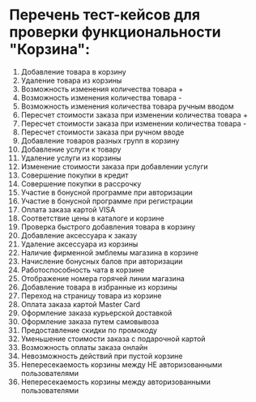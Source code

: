 
# Перечень тест-кейсов для проверки функциональности "Корзина":  
 1. Добавление товара в корзину
 2. Удаление товара из корзины
 3. Возможность изменения количества товара + 
 4. Возможность изменения количества товара - 
 5. Возможность изменения количества товара ручным вводом 
 6. Пересчет стоимости заказа при изменении количества товара + 
 7. Пересчет стоимости заказа при изменении количества товара - 
 8. Пересчет стоимости заказа при ручном вводе
 9. Добавление товаров разных групп в корзину
 10. Добавление услуги к товару
 11. Удаление услуги из корзины
 12. Изменение стоимости заказа при добавлении услуги
 13. Совершение покупки в кредит
 14. Совершение покупки в рассрочку
 15. Участие в бонусной программе при авторизации
 16. Участие в бонусной программе при регистрации
 17. Оплата заказа картой VISA
 18. Соответствие цены в каталоге и корзине 
 19. Проверка быстрого добавления товара в корзину
 20. Добавление аксессуара к заказу
 21. Удаление аксессуара из корзины
 22. Наличие фирменной эмблемы магазина в корзине
 23. Начисление бонусных балов при авторизации
 24. Работоспособность чата в корзине
 25. Отображение номера горячей линии магазина
 26. Добавление товара в избранные из корзины
 27. Переход на страницу товара из корзине
 28. Оплата заказа картой Master Card
 29. Оформление заказа курьерской доставкой
 30. Оформление заказа путем самовывоза
 31. Предоставление скидки по промокоду
 32. Уменьшение стоимости заказа с подарочной картой
 33. Возможность оплаты заказа онлайн
 34. Невозможность действий при пустой корзине
 35. Непересекаемость корзины между НЕ авторизованными пользователями
 36. Непересекаемость корзины между авторизованными пользователями